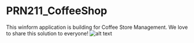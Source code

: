 # PRN211_CoffeeShop
This winform application is building for Coffee Store Management.
We love to share this solution to everyone!
![alt text](https://ibb.co/QpJTMg4)
